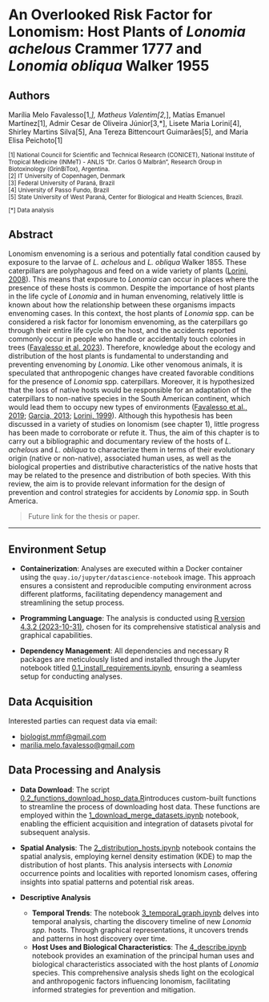 # An Overlooked Risk Factor for Lonomism: Host Plants of *Lonomia achelous* Crammer 1777 and *Lonomia obliqua* Walker 1955

## Authors
Marília Melo Favalesso[1,*], Matheus Valentim[2,*], Matías Emanuel Martínez[1], Admir Cesar de Oliveira Júnior[3,*], Lisete Maria Lorini[4], Shirley Martins Silva[5], Ana Tereza Bittencourt Guimarães[5], and Maria Elisa Peichoto[1]

<small>

[1] National Council for Scientific and Technical Research (CONICET), National Institute of Tropical Medicine (INMeT) - ANLIS “Dr. Carlos G Malbrán”, Research Group in Biotoxinology (GrinBiTox), Argentina. <br>
[2] IT University of Copenhagen, Denmark <br>
[3] Federal University of Paraná, Brazil <br>
[4] University of Passo Fundo, Brazil <br>
[5] State University of West Paraná, Center for Biological and Health Sciences, Brazil. 

[*] Data analysis

</small>

## Abstract

Lonomism envenoming is a serious and potentially fatal condition caused by exposure to the larvae of *L. achelous* and *L. obliqua* Walker 1855. These caterpillars are polyphagous and feed on a wide variety of plants ([Lorini, 2008](https://www.anolisbooks.com.br/produtos/detalhes/705/lepidopteros-de-importancia-medica-principais-especies-no-rio-grande-do-sul)). This means that exposure to *Lonomia* can occur in places where the presence of these hosts is common. Despite the importance of host plants in the life cycle of *Lonomia* and in human envenoming, relatively little is known about how the relationship between these organisms impacts envenoming cases.
In this context, the host plants of *Lonomia* spp. can be considered a risk factor for lonomism envenoming, as the caterpillars go through their entire life cycle on the host, and the accidents reported commonly occur in people who handle or accidentally touch colonies in trees ([Favalesso et al. 2023](https://linkinghub.elsevier.com/retrieve/pii/S0001-706X(22)00468-5)). Therefore, knowledge about the ecology and distribution of the host plants is fundamental to understanding and preventing envenoming by *Lonomia*.
Like other venomous animals, it is speculated that anthropogenic changes have created favorable conditions for the presence of *Lonomia* spp. caterpillars. Moreover, it is hypothesized that the loss of native hosts would be responsible for an adaptation of the caterpillars to non-native species in the South American continent, which would lead them to occupy new types of environments ([Favalesso et al., 2019](https://www.sciencedirect.com/science/article/abs/pii/S0001706X18309872); [Garcia, 2013](https://acervodigital.ufpr.br/handle/1884/31744?show=full); [Lorini, 1999]()). Although this hypothesis has been discussed in a variety of studies on lonomism (see chapter 1), little progress has been made to corroborate or refute it.
Thus, the aim of this chapter is to carry out a bibliographic and documentary review of the hosts of *L. achelous* and *L. obliqua* to characterize them in terms of their evolutionary origin (native or non-native), associated human uses, as well as the biological properties and distributive characteristics of the native hosts that may be related to the presence and distribution of both species. With this review, the aim is to provide relevant information for the design of prevention and control strategies for accidents by *Lonomia* spp. in South America.

> Future link for the thesis or paper.

--------

## Environment Setup

- **Containerization**: Analyses are executed within a Docker container using the `quay.io/jupyter/datascience-notebook` image. This approach ensures a consistent and reproducible computing environment across different platforms, facilitating dependency management and streamlining the setup process.

- **Programming Language**: The analysis is conducted using [R version 4.3.2 (2023-10-31)](https://cran.r-project.org/bin/windows/base/R-4.3.2-win.exe), chosen for its comprehensive statistical analysis and graphical capabilities.

- **Dependency Management**: All dependencies and necessary R packages are meticulously listed and installed through the Jupyter notebook titled [0.1_install_requirements.ipynb](0.1_install_requirements.ipynb), ensuring a seamless setup for conducting analyses.

## Data Acquisition

Interested parties can request data via email:<br>
- biologist.mmf@gmail.com<br>
- marilia.melo.favalesso@gmail.com

## Data Processing and Analysis

- **Data Download**: The script [0.2_functions_download_hosp_data.R](0.2_functions_download_hosp_data.R)introduces custom-built functions to streamline the process of downloading host data. These functions are employed within the [1_download_merge_datasets.ipynb](1_download_merge_datasets.ipynb) notebook, enabling the efficient acquisition and integration of datasets pivotal for subsequent analysis.

- **Spatial Analysis**: The [2_distribution_hosts.ipynb](2_distribution_hosts.ipynb) notebook contains the spatial analysis, employing kernel density estimation (KDE) to map the distribution of host plants. This analysis intersects with *Lonomia* occurrence points and localities with reported lonomism cases, offering insights into spatial patterns and potential risk areas.

- **Descriptive Analysis**
  - **Temporal Trends**: The notebook [3_temporal_graph.ipynb](3_temporal_graph.ipynb) delves into temporal analysis, charting the discovery timeline of new *Lonomia spp.* hosts. Through graphical representations, it uncovers trends and patterns in host discovery over time.
  - **Host Uses and Biological Characteristics**: The [4_describe.ipynb](4_describe.ipynb) notebook provides an examination of the principal human uses and biological characteristics associated with the host plants of *Lonomia* species. This comprehensive analysis sheds light on the ecological and anthropogenic factors influencing lonomism, facilitating informed strategies for prevention and mitigation.

